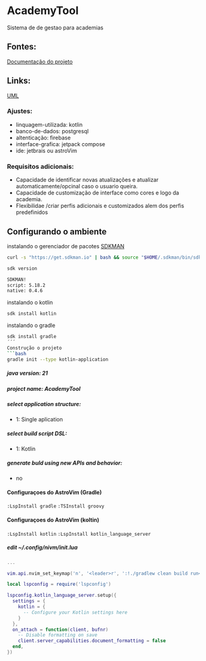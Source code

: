# AcademyTool
Sistema de de gestao para academias
## Fontes:
[Documentação do projeto](https://github.com/francivaldo4334/AcademyTool/blob/main/plano.pdf)
## Links:
[UML](https://drive.google.com/open?id=1j39q4t9gAX8f0s3p4H_uaaiA-ZDBCr3I&usp=drive_copy)
### Ajustes: 
 - linquagem-utilizada: kotlin
 - banco-de-dados: postgresql
 - altenticação: firebase
 - interface-grafica: jetpack compose
 - ide: jetbrais ou astroVim
### Requisitos adicionais:
 - Capacidade de identificar novas atualizações e atualizar automaticamente/opcinal caso o usuario queira.
 - Capacidade de customização de interface como cores e logo da academia.
 - Flexibilidae /criar perfis adicionais e customizados alem dos perfis predefinidos

## Configurando o ambiente
instalando o gerenciador de pacotes [SDKMAN](https://sdkman.io/install)
```bash
curl -s "https://get.sdkman.io" | bash && source "$HOME/.sdkman/bin/sdkman-init.sh
```
```bash
sdk version       

SDKMAN!
script: 5.18.2
native: 0.4.6
```
instalando o kotlin
```bash
sdk install kotlin
```
instalando o gradle
```bash
sdk install gradle
´´´
Construção o projeto
```bash
gradle init --type kotlin-application
```
##### java version: 21
##### project name: AcademyTool
##### select application structure:
 * 1: Single aplication
##### select build script DSL:
 * 1: Kotlin<p>
##### generate buld using new APIs and behavior:
  * no<p>
#### Configuraçoes do AstroVim (Gradle)
```:LspInstall gradle```
```:TSInstall groovy```
#### Configuraçoes do AstroVim (koltin)
```:LspInstall kotlin```
```:LspInstall kotlin_language_server```
##### edit ~/.config/nivm/init.lua
```lua
...

vim.api.nvim_set_keymap('n', '<leader>r', ':!./gradlew clean build run<CR>', { noremap = true, silent = true })

local lspconfig = require('lspconfig')

lspconfig.kotlin_language_server.setup({
  settings = {
    kotlin = {
      -- Configure your Kotlin settings here
    }
  },
  on_attach = function(client, bufnr)
    -- Disable formatting on save
    client.server_capabilities.document_formatting = false
  end,
})
```
